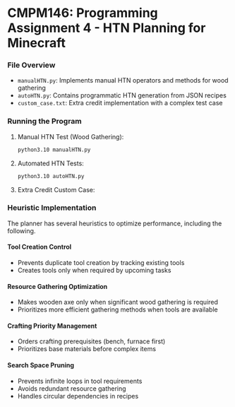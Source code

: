 # CMPM146: Programming Assignment 4 - HTN Planning for Minecraft

### File Overview
- `manualHTN.py`: Implements manual HTN operators and methods for wood gathering
- `autoHTN.py`: Contains programmatic HTN generation from JSON recipes
- `custom_case.txt`: Extra credit implementation with a complex test case

### Running the Program
1. Manual HTN Test (Wood Gathering):
   ```bash
   python3.10 manualHTN.py
   ```

2. Automated HTN Tests:
   ```bash
   python3.10 autoHTN.py
   ```

3. Extra Credit Custom Case:

### Heuristic Implementation
The planner has several heuristics to optimize performance, including the following.

#### Tool Creation Control
- Prevents duplicate tool creation by tracking existing tools
- Creates tools only when required by upcoming tasks

#### Resource Gathering Optimization
- Makes wooden axe only when significant wood gathering is required
- Prioritizes more efficient gathering methods when tools are available

#### Crafting Priority Management
- Orders crafting prerequisites (bench, furnace first)
- Prioritizes base materials before complex items

#### Search Space Pruning
- Prevents infinite loops in tool requirements
- Avoids redundant resource gathering
- Handles circular dependencies in recipes
